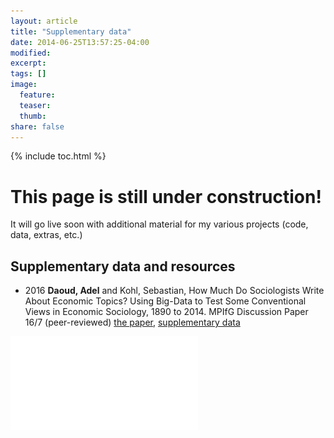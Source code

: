 ```yaml
---
layout: article
title: "Supplementary data"
date: 2014-06-25T13:57:25-04:00
modified:
excerpt:
tags: []
image:
  feature:
  teaser:
  thumb:
share: false
---
```



{% include toc.html %}


# This page is still under construction! 
It will go live soon with additional material for my various projects (code, data, extras, etc.)

## Supplementary data and resources

* 2016 **Daoud, Adel** and Kohl, Sebastian, How Much Do Sociologists Write About Economic Topics? Using Big-Data to Test Some Conventional Views in Economic Sociology, 1890 to 2014. MPIfG Discussion Paper 16/7 (peer-reviewed)
[the paper](http://www.mpifg.de/pu/mpifg_dp/dp16-7.pdf), [supplementary data]()



![caterpillar](/SUPPLEMENTARY_DATA/Daoud_Kohl_2016_MPI_Topic_modeling/economic-intercept-catterpillar.pdf)



